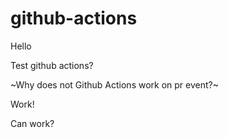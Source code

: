 # github-actions

Hello

Test github actions?

~Why does not Github Actions work on pr event?~

Work!

Can work?
